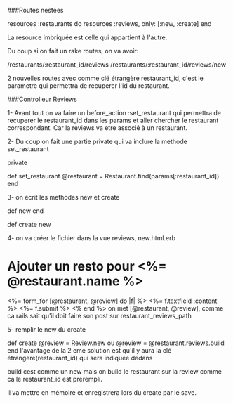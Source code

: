###Routes nestées

resources :restaurants do
  resources :reviews, only: [:new, :create]
end

La resource imbriquée est celle qui appartient à l'autre.

Du coup si on fait un rake routes, on va avoir:

/restaurants/:restaurant_id/reviews
/restaurants/:restaurant_id/reviews/new

2 nouvelles routes avec comme clé étrangère restaurant_id, c'est le parametre qui permettra de recuperer l'id du restaurant.

###Controlleur Reviews

1- Avant tout on va faire un before_action :set_restaurant
qui permettra de recuperer le restaurant_id dans les params et aller chercher le restaurant correspondant.
Car la reviews va etre associé à un restaurant.

2- Du coup on fait une partie private qui va inclure la methode set_restaurant

private

def set_restaurant
  @restaurant = Restaurant.find(params[:restaurant_id])
end

3- on écrit les methodes new et create

def new
end

def create
new

4- on va créer le fichier dans la vue reviews, new.html.erb
  <h1> Ajouter un resto pour <%= @restaurant.name %> </h1>
  
  <%= form_for [@restaurant, @review] do |f| %>
    <%= f.textfield :content %>
    <%= f.submit %>
  <% end %>
  on met [@restaurant, @review], comme ca rails sait qu'il doit faire son post sur restaurant_reviews_path
  
5- remplir le new du create

def create
  @review = Review.new ou @review = @restaurant.reviews.build
end
  l'avantage de la 2 eme solution est qu'il y aura la clé étrangere(restaurant_id) qui sera indiquée dedans
  
  build cest comme un new mais on build le restaurant sur la review comme ca le restaurant_id est prérempli.
  
  Il va mettre en mémoire et enregistrera lors du create par le save.
  
  
  
  





